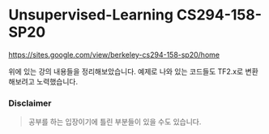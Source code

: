 # Unsupervised-Learning CS294-158-SP20

https://sites.google.com/view/berkeley-cs294-158-sp20/home

위에 있는 강의 내용들을 정리해보았습니다. 예제로 나와 있는 코드들도 TF2.x로 변환해보려고 노력했습니다.

### Disclaimer

> 공부를 하는 입장이기에 틀린 부분들이 있을 수도 있습니다.

